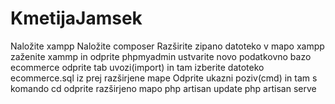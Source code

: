 # KmetijaJamsek
Naložite xampp
Naložite composer
Razširite zipano datoteko v mapo xampp
zaženite xammp in odprite phpmyadmin
ustvarite novo podatkovno bazo ecommerce
odprite tab uvozi(import) in tam izberite datoteko ecommerce.sql iz prej razširjene mape
Odprite ukazni poziv(cmd) in tam s komando cd odprite razširjeno mapo
php artisan update
php artisan serve
